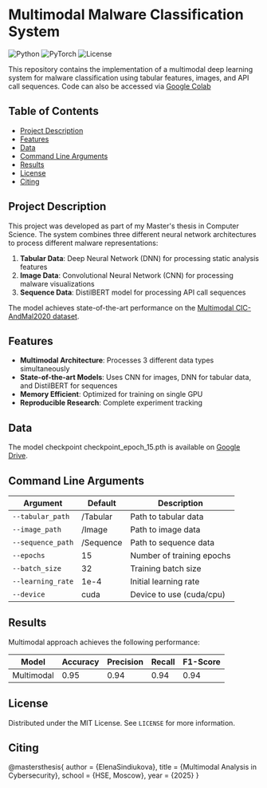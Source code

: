 # Multimodal Malware Classification System

![Python](https://img.shields.io/badge/python-3.8%20%7C%203.9%20%7C%203.10-blue)
![PyTorch](https://img.shields.io/badge/PyTorch-2.0+-red)
![License](https://img.shields.io/badge/license-MIT-green)

This repository contains the implementation of a multimodal deep learning system for malware classification using tabular features, images, and API call sequences.
Code can also be aссessed via [Google Colab](https://colab.research.google.com/drive/1vQCmxRed8WOzNk1ghHaNpNTxsQqYT8Jv?usp=sharing)

## Table of Contents
- [Project Description](#project-description)
- [Features](#features)
- [Data](#data)
- [Command Line Arguments](#command-line-arguments)
- [Results](#results)
- [License](#license)
- [Citing](#citing)

  
## Project Description

This project was developed as part of my Master's thesis in Computer Science. The system combines three different neural network architectures to process different malware representations:

1. **Tabular Data**: Deep Neural Network (DNN) for processing static analysis features
2. **Image Data**: Convolutional Neural Network (CNN) for processing malware visualizations
3. **Sequence Data**: DistilBERT model for processing API call sequences

The model achieves state-of-the-art performance on the [Multimodal CIC-AndMal2020 dataset](https://www.unb.ca/cic/datasets/andmal2020.html).
  
## Features

- **Multimodal Architecture**: Processes 3 different data types simultaneously
- **State-of-the-art Models**: Uses CNN for images, DNN for tabular data, and DistilBERT for sequences
- **Memory Efficient**: Optimized for training on single GPU
- **Reproducible Research**: Complete experiment tracking

## Data

The model checkpoint checkpoint_epoch_15.pth is available on [Google Drive](https://drive.google.com/file/d/1jpPi7tZFKmliiZHG7YH1ptaFhnoXmH2K/view?usp=sharing).

## Command Line Arguments
| Argument | Default | Description |
|----------|---------|-------------|
| `--tabular_path` | /Tabular | Path to tabular data |
| `--image_path` | /Image | Path to image data |
| `--sequence_path` | /Sequence | Path to sequence data |
| `--epochs` | 15 | Number of training epochs |
| `--batch_size` | 32 | Training batch size |
| `--learning_rate` | 1e-4 | Initial learning rate |
| `--device` | cuda | Device to use (cuda/cpu) |

## Results

Multimodal approach achieves the following performance:

|    Model   | Accuracy | Precision | Recall | F1-Score |
|------------|----------|-----------|--------|----------|
| Multimodal | 0.95     | 0.94      | 0.94   | 0.94     |

## License

Distributed under the MIT License. See `LICENSE` for more information.

## Citing

@mastersthesis{
  author = {ElenaSindiukova},
  title = {Multimodal Analysis in Cybersecurity},
  school = {HSE, Moscow},
  year = {2025}
}
